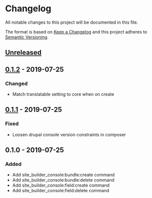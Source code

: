 # Changelog

All notable changes to this project will be documented in this file.

The format is based on [Keep a Changelog](http://keepachangelog.com/en/1.0.0/)
and this project adheres to [Semantic Versioning](http://semver.org/spec/v2.0.0.html).

## [Unreleased]

## [0.1.2] - 2019-07-25
### Changed
- Match translatable setting to core when on create

## [0.1.1] - 2019-07-25
### Fixed
- Loosen drupal console version constraints in composer

## 0.1.0 - 2019-07-25
### Added
- Add site_builder_console:bundle:create command
- Add site_builder_console:bundle:delete command
- Add site_builder_console:field:create command
- Add site_builder_console:field:delete command

[Unreleased]: https://github.com/wongjn/site_builder_console/compare/0.1.2...HEAD
[0.1.2]: https://github.com/wongjn/site_builder_console/compare/0.1.1...0.1.2
[0.1.1]: https://github.com/wongjn/site_builder_console/compare/0.1.0...0.1.1
